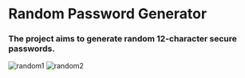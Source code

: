 # Random Password Generator


 ### **The project aims to generate random 12-character secure passwords.**


![random1](https://user-images.githubusercontent.com/94361819/190905005-bf951f5d-a075-4730-89ba-86e92de91e12.png)
![random2](https://user-images.githubusercontent.com/94361819/190905004-8a2b2fd3-aed4-4245-8e62-8bd5c66ed6ae.png)

